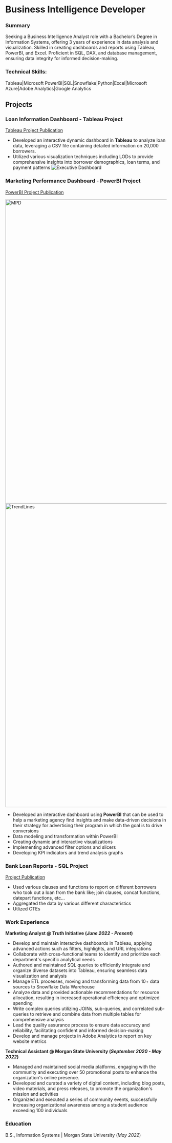 # Business Intelligence Developer 

### Summary
Seeking a Business Intelligence Analyst role with a Bachelor’s Degree in Information Systems, offering 3 years of experience in data analysis and visualization. Skilled in creating dashboards and reports using Tableau, PowerBI, and Excel. Proficient in SQL, DAX, and database management, ensuring data integrity for informed decision-making.

### Technical Skills: 
Tableau|Microsoft PowerBI|SQL|Snowflake|Python|Excel|Microsoft Azure|Adobe Analytics|Google Analytics

## Projects
### Loan Information Dashboard - Tableau Project 
[Tableau Project Publication](https://public.tableau.com/app/profile/sampson.okereke/viz/LoanInformationDashboard/ExecutiveDashboard#1)

- Developed an interactive dynamic dashboard in **Tableau** to analyze loan data, leveraging a CSV file containing detailed information on 20,000 borrowers.
- Utilized various visualization techniques including LODs to provide comprehensive insights into borrower demographics, loan terms, and payment patterns
![Executive Dashboard](https://github.com/sampsoncco/SOkerekePortfolio/assets/122312933/cdb60e5b-2fad-49cf-9393-0deea0b8f10b)

### Marketing Performance Dashboard - PowerBI Project
[PowerBI Project Publication](https://app.powerbi.com/groups/me/reports/a2720035-35e6-49cc-bb55-cb14db925643/70a8d4b6aaf6db76ef96?experience=power-bi)

<img width="947" alt="MPD" src="https://github.com/sampsoncco/SOkerekePortfolio/assets/122312933/ef124fbf-3c72-431a-a1b4-c65136ac0f93">
<img width="947" alt="TrendLines" src="https://github.com/sampsoncco/SOkerekePortfolio/assets/122312933/76e50def-ff3c-41a6-9903-338bb50ea26d">

- Developed an interactive dashboard using **PowerBI** that can be used to help a marketing agency find insights and make data-driven decisions in their strategy for advertising their program in which the goal is to drive conversions
- Data modeling and transformation within PowerBI
- Creating dynamic and interactive visualizations
- Implementing advanced filter options and slicers
- Developing KPI indicators and trend analysis graphs

### Bank Loan Reports - SQL Project 
[Project Publication](https://github.com/sampsoncco/Sampson-Okereke-SQL-Portfolio-/blob/main/Bank%20Loan%20Reports.sql)

- Used various clauses and functions to report on different borrowers who took out a loan from the bank like; join clauses, concat functions, datepart functions, etc...
- Aggregated the data by various different characteristics
- Utlized CTEs

### Work Experience
**Marketing Analyst @ Truth Initiative (_June 2022 - Present_)**
- Develop and maintain interactive dashboards in Tableau, applying advanced actions such as filters, highlights, and URL integrations
- Collaborate with cross-functional teams to identify and prioritize each department's specific analytical needs
- Authored and maintained SQL queries to efficiently integrate and organize diverse datasets into Tableau, ensuring
seamless data visualization and analysis
- Manage ETL processes, moving and transforming data from 10+ data sources to Snowflake Data Warehouse
- Analyze data and provided actionable recommendations for resource allocation, resulting in increased operational
efficiency and optimized spending
- Write complex queries utilizing JOINs, sub-queries, and correlated sub-queries to retrieve and combine data from
multiple tables for comprehensive analysis
- Lead the quality assurance process to ensure data accuracy and reliability, facilitating confident and informed
decision-making
- Develop and manage projects in Adobe Analytics to report on key website metrics

**Technical Assistant @ Morgan State University (_September 2020 - May 2022_)**
-	Managed and maintained social media platforms, engaging with the community and executing over 50 promotional posts to enhance the organization's online presence.
-	Developed and curated a variety of digital content, including blog posts, video materials, and press releases, to promote the organization's mission and activities
-	Organized and executed a series of community events, successfully increasing organizational awareness among a student audience exceeding 100 individuals

### Education
B.S., Information Systems | Morgan State University (_May 2022_)
